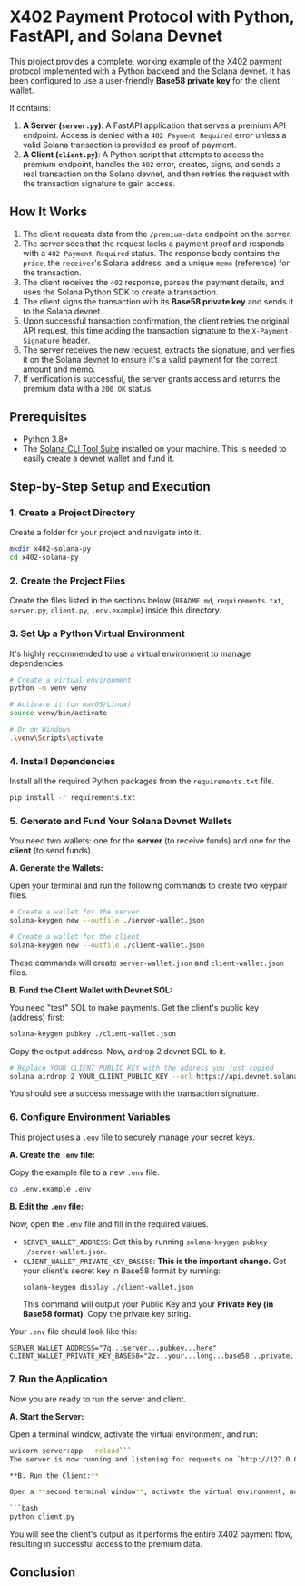 # X402 Payment Protocol with Python, FastAPI, and Solana Devnet

This project provides a complete, working example of the X402 payment protocol implemented with a Python backend and the Solana devnet. It has been configured to use a user-friendly **Base58 private key** for the client wallet.

It contains:
1.  **A Server (`server.py`)**: A FastAPI application that serves a premium API endpoint. Access is denied with a `402 Payment Required` error unless a valid Solana transaction is provided as proof of payment.
2.  **A Client (`client.py`)**: A Python script that attempts to access the premium endpoint, handles the `402` error, creates, signs, and sends a real transaction on the Solana devnet, and then retries the request with the transaction signature to gain access.

## How It Works

1.  The client requests data from the `/premium-data` endpoint on the server.
2.  The server sees that the request lacks a payment proof and responds with a `402 Payment Required` status. The response body contains the `price`, the `receiver`'s Solana address, and a unique `memo` (reference) for the transaction.
3.  The client receives the `402` response, parses the payment details, and uses the Solana Python SDK to create a transaction.
4.  The client signs the transaction with its **Base58 private key** and sends it to the Solana devnet.
5.  Upon successful transaction confirmation, the client retries the original API request, this time adding the transaction signature to the `X-Payment-Signature` header.
6.  The server receives the new request, extracts the signature, and verifies it on the Solana devnet to ensure it's a valid payment for the correct amount and memo.
7.  If verification is successful, the server grants access and returns the premium data with a `200 OK` status.

## Prerequisites

*   Python 3.8+
*   The [Solana CLI Tool Suite](https://docs.solana.com/cli/install-solana-cli-tools) installed on your machine. This is needed to easily create a devnet wallet and fund it.

## Step-by-Step Setup and Execution

### 1. Create a Project Directory

Create a folder for your project and navigate into it.

```bash
mkdir x402-solana-py
cd x402-solana-py
```

### 2. Create the Project Files

Create the files listed in the sections below (`README.md`, `requirements.txt`, `server.py`, `client.py`, `.env.example`) inside this directory.

### 3. Set Up a Python Virtual Environment

It's highly recommended to use a virtual environment to manage dependencies.

```bash
# Create a virtual environment
python -m venv venv

# Activate it (on macOS/Linux)
source venv/bin/activate

# Or on Windows
.\venv\Scripts\activate
```

### 4. Install Dependencies

Install all the required Python packages from the `requirements.txt` file.

```bash
pip install -r requirements.txt
```

### 5. Generate and Fund Your Solana Devnet Wallets

You need two wallets: one for the **server** (to receive funds) and one for the **client** (to send funds).

**A. Generate the Wallets:**

Open your terminal and run the following commands to create two keypair files.

```bash
# Create a wallet for the server
solana-keygen new --outfile ./server-wallet.json

# Create a wallet for the client
solana-keygen new --outfile ./client-wallet.json
```
These commands will create `server-wallet.json` and `client-wallet.json` files.

**B. Fund the Client Wallet with Devnet SOL:**

You need "test" SOL to make payments. Get the client's public key (address) first:

```bash
solana-keygen pubkey ./client-wallet.json
```

Copy the output address. Now, airdrop 2 devnet SOL to it.

```bash
# Replace YOUR_CLIENT_PUBLIC_KEY with the address you just copied
solana airdrop 2 YOUR_CLIENT_PUBLIC_KEY --url https://api.devnet.solana.com
```
You should see a success message with the transaction signature.

### 6. Configure Environment Variables

This project uses a `.env` file to securely manage your secret keys.

**A. Create the `.env` file:**

Copy the example file to a new `.env` file.

```bash
cp .env.example .env
```

**B. Edit the `.env` file:**

Now, open the `.env` file and fill in the required values.

*   `SERVER_WALLET_ADDRESS`: Get this by running `solana-keygen pubkey ./server-wallet.json`.
*   `CLIENT_WALLET_PRIVATE_KEY_BASE58`: **This is the important change.** Get your client's secret key in Base58 format by running:
    ```bash
    solana-keygen display ./client-wallet.json
    ```
    This command will output your Public Key and your **Private Key (in Base58 format)**. Copy the private key string.

Your `.env` file should look like this:

```
SERVER_WALLET_ADDRESS="7q...server...pubkey...here"
CLIENT_WALLET_PRIVATE_KEY_BASE58="2z...your...long...base58...private...key...string...here"
```

### 7. Run the Application

Now you are ready to run the server and client.

**A. Start the Server:**

Open a terminal window, activate the virtual environment, and run:

```bash
uvicorn server:app --reload```
The server is now running and listening for requests on `http://127.0.0.1:8000`.

**B. Run the Client:**

Open a **second terminal window**, activate the virtual environment, and run:

```bash
python client.py
```

You will see the client's output as it performs the entire X402 payment flow, resulting in successful access to the premium data.

## Conclusion
